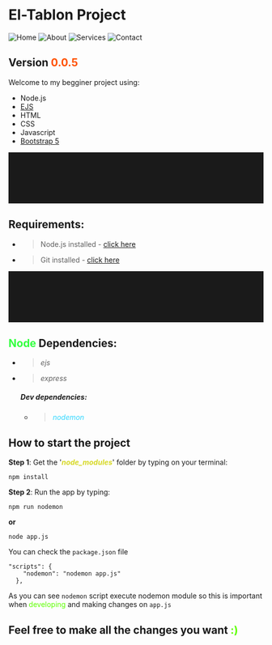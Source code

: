 # El-Tablon Project

![Home](https://i.imgur.com/6UAGVdR.png)
![About](https://i.imgur.com/zysXZXS.png)
![Services](https://i.imgur.com/QM0IaMM.png)
![Contact](https://i.imgur.com/6BkAKJe.png)


## Version <span style="color:#FF5100;">**0.0.5**</span>

Welcome to my begginer project using:

* Node.js
* [EJS](https://ejs.co/)
* HTML
* CSS
* Javascript
* [Bootstrap 5](https://getbootstrap.com/docs/5.0/getting-started/introduction/)

<hr style="padding-top:100px;">

## Requirements:

* > Node.js installed - [click here](https://nodejs.org/es/)
* > Git installed - [click here](https://git-scm.com/)

<hr style="padding-top:100px;">

## <span style="color:#33FF3F;">Node</span> Dependencies:

* > _ejs_
* > _express_

    ##### Dev dependencies:

    * > <span style="color:#33D7FF;">_nodemon_</span>

## How to start the project

**Step 1**: Get the '<span style="color:#D6D825;">***node_modules***</span>' folder by typing on your terminal:

    npm install

**Step 2**: Run the app by typing:

    npm run nodemon

**or**

    node app.js

You can check the <code>package.json</code> file

~~~
"scripts": {
    "nodemon": "nodemon app.js"
  },
~~~

As you can see <code>nodemon</code> script execute nodemon module so this is important when<span style="color:#5DFF00;"> developing</span> and making changes on <code>app.js</code>

## Feel free to make all the changes you want <span style="color:#5DFF00;">:)</span>